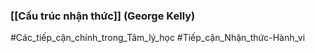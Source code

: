 ### [[Cấu trúc nhận thức]] (George Kelly)


#Các_tiếp_cận_chính_trong_Tâm_lý_học #Tiếp_cận_Nhận_thức-Hành_vi 